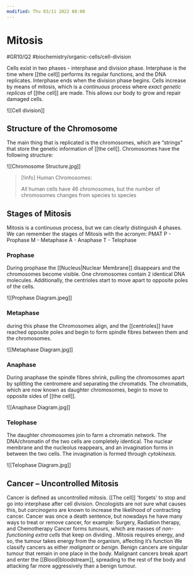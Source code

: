 ```yaml
---
modified: Thu 03/11 2022 08:00
---
```

# Mitosis
#GR10/Q2 #biochemistry/organic-cells/cell-division

Cells exist in two phases - interphase and division phase. Interphase is the time where [[the cell]] performs its regular functions, and the DNA replicates. Interphase ends when the division phase begins. Cells increase by means of mitosis, which is a *continuous* process where *exact genetic replicas* of [[the cell]] are made. This allows our body to grow and repair damaged cells. 

![[Cell division]]

## Structure of the Chromosome
The main thing that is replicated is the chromosomes, which are “strings” that store the genetic information of [[the cell]]. Chromosomes have the following structure:

![[Chromosome Structure.jpg]]


>[!info] Human Chromosomes:
>
>*All* human cells have 46 chromosomes, but the number of chromosomes changes from species to species

## Stages of Mitosis
Mitosis is a continuous process, but we can clearly distinguish 4 phases. 
We can remember the stages of Mitosis with the acronym: PMAT
P - Prophase
M -  Metaphase
A - Anaphase
T - Telophase

### Prophase
During prophase the [[Nucleus|Nuclear Membrane]] disappears and the chromosomes become visible. One chromosomes contain 2 identical DNA molecules. Additionally, the centrioles start to move apart to opposite poles of the cells. 

![[Prophase Diagram.jpeg]]

### Metaphase
during this phase the Chromosomes align, and the [[centrioles]] have reached opposite poles and begin to form spindle fibres between them and the chromosomes. 

![[Metaphase Diagram.jpg]]

### Anaphase
During anaphase the spindle fibres shrink, pulling the chromosomes apart by splitting the centromere and separating the chromatids. The chromatids, which are now known as daughter chromosomes, begin to move to opposite sides of [[the cell]].

![[Anaphase Diagram.jpg]]

### Telophase
The daughter chromosomes join to farm a chromatin network. The DNA/chromatin of the two cells are completely identical. The nuclear membrane and the nucleolus reappears, and an invagination forms in between the two cells. The invagination is formed through *cytokinesis*. 

![[Telophase Diagram.jpg]]

## Cancer – Uncontrolled Mitosis
Cancer is defined as uncontrolled mitosis. [[The cell]] 'forgets' to stop and go into interphase after cell division. Oncologists are not sure what causes this, but *carcinogens* are known to increase the likelihood of contracting cancer. Cancer was once a death sentence, but nowadays  he have many ways to treat or remove cancer, for example: Surgery, Radiation therapy, and Chemotherapy 
Cancer forms *tumours*, which are masses of *non-functioning extra cells* that  keep on dividing . Mitosis requires energy, and so, the tumour takes energy from the organism, affecting it’s function
We classify cancers as either *malignant* or *benign*. Benign cancers are singular tumour that remain in one place in the body. Malignant cancers break apart and enter the [[Blood|bloodstream]], spreading to the rest of the body and attacking far more aggressively than a benign tumour. 